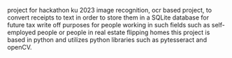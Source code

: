 project for hackathon ku 2023
image recognition, ocr based project, to convert receipts to text in order to store them in a SQLite database for
future tax write off purposes for people working in such fields such as self-employed people or people in real estate flipping homes
this project is based in python and utilizes python libraries such as pytesseract and openCV.
